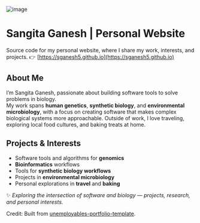 ![image](https://user-images.githubusercontent.com/103902448/164163511-37d22660-905c-4355-a6f4-91c6eee2d1a4.png)
# Sangita Ganesh | Personal Website

Source code for my personal website, where I share my work, interests, and projects.
👉 [https://sganesh5.github.io](https://sganesh5.github.io)

## About Me

I’m Sangita Ganesh, passionate about building software tools to solve problems in biology.  
My work spans **human genetics**, **synthetic biology**, and **environmental microbiology**, with a focus on creating software that makes complex biological systems more approachable.
Outside of work, I love traveling, exploring local food cultures, and baking treats at home.  


## Projects & Interests
- Software tools and algorithms for **genomics**
- **Bioinformatics** workflows
- Tools for **synthetic biology workflows**
- Projects in **environmental microbiology**
- Personal explorations in **travel** and **baking**


✨ *Exploring the intersection of software and biology — projects, research, and personal interests.*  

Credit: Built from [unemployables-portfolio-template](https://github.com/ndoherty-xyz/unemployables-portfolio-template).
<br />